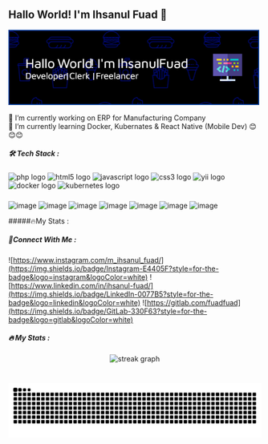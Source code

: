 ## Hallo World! I'm Ihsanul Fuad 👋
![Hallo](header2.png)

🔭 I’m currently working on ERP for Manufacturing Company<br>
🌱 I’m currently learning Docker, Kubernates & React Native (Mobile Dev)
😊😊😊

##### 🛠️ Tech Stack :
###

<div align="left">
  <img src="https://cdn.jsdelivr.net/gh/devicons/devicon/icons/php/php-original.svg" height="40" alt="php logo"  />
  <img src="https://cdn.jsdelivr.net/gh/devicons/devicon/icons/html5/html5-original.svg" height="40" alt="html5 logo"  />
  <img src="https://cdn.jsdelivr.net/gh/devicons/devicon/icons/javascript/javascript-original.svg" height="40" alt="javascript logo"  />
  <img src="https://cdn.jsdelivr.net/gh/devicons/devicon/icons/css3/css3-original.svg" height="40" alt="css3 logo"  />
  <img src="https://cdn.jsdelivr.net/gh/devicons/devicon/icons/yii/yii-original.svg" height="40" alt="yii logo"  />
  <img src="https://cdn.jsdelivr.net/gh/devicons/devicon/icons/docker/docker-original.svg" height="40" alt="docker logo"  />
  <img src="https://cdn.jsdelivr.net/gh/devicons/devicon/icons/kubernetes/kubernetes-plain.svg" height="40" alt="kubernetes logo"  />
</div>

###

![image](https://img.shields.io/badge/HTML5-E34F26?style=for-the-badge&logo=html5&logoColor=white) ![image](https://img.shields.io/badge/JavaScript-323330?style=for-the-badge&logo=javascript&logoColor=F7DF1E) ![image](https://img.shields.io/badge/CSS3-1572B6?style=for-the-badge&logo=css3&logoColor=white)
![image](https://img.shields.io/badge/PHP-777BB4?style=for-the-badge&logo=php&logoColor=white) ![image](https://img.shields.io/badge/MySQL-005C84?style=for-the-badge&logo=mysql&logoColor=white) ![image](https://img.shields.io/badge/phpmyadmin-6C78AF?style=for-the-badge&logo=phpmyadmin&logoColor=white) ![image](https://img.shields.io/badge/Yii%20Framework-282828?style=for-the-badge&logo=yii&logoColor=40B3D8) 

#####🔥My Stats :
##### 🧣Connect With Me :
![https://www.instagram.com/m_ihsanul_fuad/](https://img.shields.io/badge/Instagram-E4405F?style=for-the-badge&logo=instagram&logoColor=white) ![https://www.linkedin.com/in/ihsanul-fuad/](https://img.shields.io/badge/LinkedIn-0077B5?style=for-the-badge&logo=linkedin&logoColor=white) ![https://gitlab.com/fuadfuad](https://img.shields.io/badge/GitLab-330F63?style=for-the-badge&logo=gitlab&logoColor=white)

##### 🔥 My Stats :
<div align="center">
  <img src="https://streak-stats.demolab.com?user=fuadfuad&locale=en&mode=weekly&theme=dark&hide_border=false&border_radius=2&order=2" height="200" alt="streak graph"/>
</div>

###

<br clear="both">
<img src="https://raw.githubusercontent.com/fuadfuad/fuadfuad/output/snake.svg" alt="Snake animation" />

###
